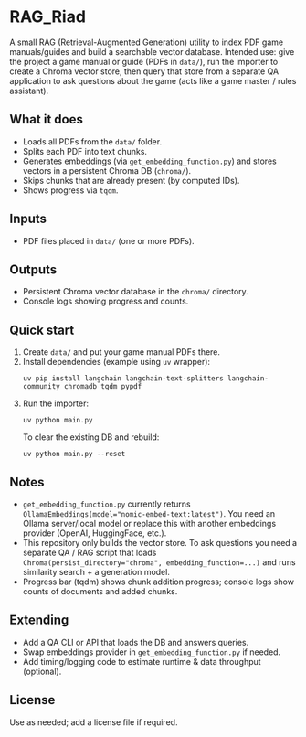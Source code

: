 # RAG_Riad

A small RAG (Retrieval-Augmented Generation) utility to index PDF game manuals/guides and build a searchable vector database. Intended use: give the project a game manual or guide (PDFs in `data/`), run the importer to create a Chroma vector store, then query that store from a separate QA application to ask questions about the game (acts like a game master / rules assistant).

## What it does
- Loads all PDFs from the `data/` folder.
- Splits each PDF into text chunks.
- Generates embeddings (via `get_embedding_function.py`) and stores vectors in a persistent Chroma DB (`chroma/`).
- Skips chunks that are already present (by computed IDs).
- Shows progress via `tqdm`.

## Inputs
- PDF files placed in `data/` (one or more PDFs).

## Outputs
- Persistent Chroma vector database in the `chroma/` directory.
- Console logs showing progress and counts.

## Quick start

1. Create `data/` and put your game manual PDFs there.
2. Install dependencies (example using `uv` wrapper):
   ```
   uv pip install langchain langchain-text-splitters langchain-community chromadb tqdm pypdf
   ```
3. Run the importer:
   ```
   uv python main.py
   ```
   To clear the existing DB and rebuild:
   ```
   uv python main.py --reset
   ```

## Notes
- `get_embedding_function.py` currently returns `OllamaEmbeddings(model="nomic-embed-text:latest")`. You need an Ollama server/local model or replace this with another embeddings provider (OpenAI, HuggingFace, etc.).
- This repository only builds the vector store. To ask questions you need a separate QA / RAG script that loads `Chroma(persist_directory="chroma", embedding_function=...)` and runs similarity search + a generation model.
- Progress bar (tqdm) shows chunk addition progress; console logs show counts of documents and added chunks.

## Extending
- Add a QA CLI or API that loads the DB and answers queries.
- Swap embeddings provider in `get_embedding_function.py` if needed.
- Add timing/logging code to estimate runtime & data throughput (optional).

## License
Use as needed; add a license file if required.